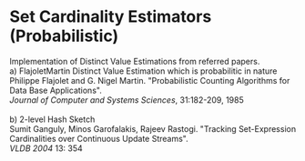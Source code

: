 # Set Cardinality Estimators (Probabilistic)
Implementation of Distinct Value Estimations from referred papers.
<br> a) FlajoletMartin Distinct Value Estimation which is probabilitic in nature
<br> Philippe Flajolet and G. Nigel Martin. "Probabilistic Counting Algorithms for Data Base Applications".
<br> _Journal of Computer and Systems Sciences_, 31:182-209, 1985
<br>
<br>b) 2-level Hash Sketch
<br> Sumit Ganguly, Minos Garofalakis, Rajeev Rastogi. "Tracking Set-Expression Cardinalities over Continuous Update Streams".
<br> _VLDB 2004_ 13: 354

